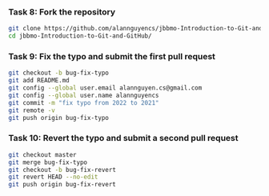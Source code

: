 ### Task 8: Fork the repository
```sh
git clone https://github.com/alannguyencs/jbbmo-Introduction-to-Git-and-GitHub.git
cd jbbmo-Introduction-to-Git-and-GitHub/
```

### Task 9: Fix the typo and submit the first pull request
```sh
git checkout -b bug-fix-typo
git add README.md
git config --global user.email alannguyen.cs@gmail.com
git config --global user.name alannguyencs
git commit -m "fix typo from 2022 to 2021"
git remote -v
git push origin bug-fix-typo
```

### Task 10: Revert the typo and submit a second pull request
```sh
git checkout master
git merge bug-fix-typo
git checkout -b bug-fix-revert
git revert HEAD --no-edit
git push origin bug-fix-revert
```
